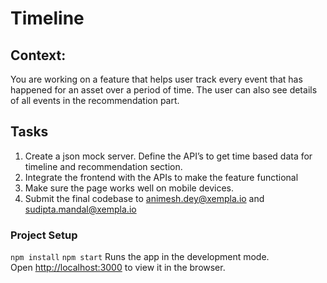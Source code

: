 # Timeline

## Context: 
You are working on a feature that helps user track every event that has happened for an asset over a period of time. The user can also see details of all events in the recommendation part.


## Tasks

1. Create a json mock server. Define the API’s to get time based data for timeline and recommendation section.
2. Integrate the frontend with the APIs to make the feature functional
3. Make sure the page works well on mobile devices.
4. Submit the final codebase to [animesh.dey@xempla.io](mailto:animesh.dey@xempla.io) and [sudipta.mandal@xempla.io](mailto:sudipta.mandal@xempla.io)

### Project Setup

`npm install`
`npm start`
Runs the app in the development mode.\
Open [http://localhost:3000](http://localhost:3000) to view it in the browser.
